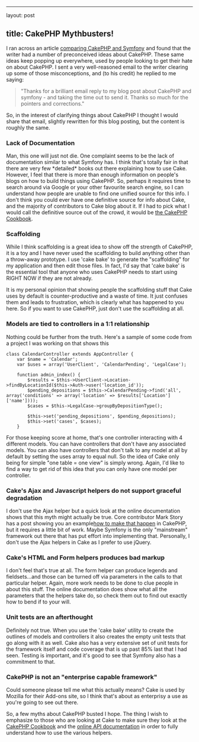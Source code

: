 <hr />

<p>layout: post</p>

<h2>title: CakePHP Mythbusters!</h2>

<p>I ran across an article <a href="http://www.isolani.co.uk/blog/web/PhpFrameworksComparingCakePhpAndSymfony">comparing CakePHP and Symfony</a> and found that the writer had a number of preconceived ideas about CakePHP.  These same ideas keep popping up everywhere, used by people looking to get their hate on about CakePHP.  I sent a very well-reasoned email to the writer clearing up some of those misconceptions, and (to his credit) he replied to me saying:

<blockquote>"Thanks for a brilliant email reply to my blog post about CakePHP and
symfony - and taking the time out to send it. Thanks so much for the
pointers and corrections."</blockquote>
So, in the interest of clarifying things about CakePHP I thought I would share that email, slightly rewritten for this blog posting, but the content is roughly the same.
</p>

<h3>Lack of Documentation</h3>

<p>
Man, this one will just not die.  One complaint seems to be the lack of documentation similar to what Symfony has.  I think that's totally fair in that there are very few *detailed* books out there explaining how to use Cake.  However, I feel that there is more than enough information on people's blogs on how to build things using CakePHP.  So, perhaps it requires time to search around via Google or your other favourite search engine, so I can understand how people are unable to find one unified source for this info.  I don't think you could ever have one definitive source for info about Cake, and the majority of contributors to Cake blog about it.  If I had to pick what I would call the definitive source out of the crowd, it would be <a href="http://book.cakephp.org">the CakePHP Cookbook</a>.
</p>

<h3>Scaffolding</h3>

<p>While I think scaffolding is a great idea to show off the strength of CakePHP, it is a toy and I have never used the scaffolding to build anything other than a throw-away prototype.  I use 'cake bake' to generate the "scaffolding"  for my application and then edit those files.  In fact, I'd say that 'cake bake' is the essential tool that anyone who uses CakePHP needs to start using RIGHT NOW if they are not already.
</p>

<p>It is my personal opinion that showing people the scaffolding stuff that Cake uses by default is counter-productive and a waste of time.  It just confuses them and leads to frustration, which is clearly what has happened to you here.  So if you want to use CakePHP, just don't use the scaffolding at all.</p>

<h3>Models are tied to controllers in a 1:1 relationship</h3>

<p>Nothing could be further from the truth.  Here's a sample of some code from a project I was working on that shows this</p>

<pre><code>class CalendarController extends AppController {
    var $name = 'Calendar';
    var $uses = array('UserClient', 'CalendarPending', 'LegalCase');

    function admin_index() {
        $results = $this-&gt;UserClient-&gt;Location-&gt;findByLocationId($this-&gt;Auth-&gt;user('location_id'));
        $pending_depositions = $this-&gt;CalendarPending-&gt;find('all', array('conditions' =&gt; array('location' =&gt; $results['Location']['name'])));
        $cases = $this-&gt;LegalCase-&gt;groupByDepositionType();

        $this-&gt;set('pending_depositions', $pending_depositions);
        $this-&gt;set('cases', $cases);
    }
</code></pre>

<p>For those keeping score at home, that's one controller interacting with 4 different models.  You can have controllers that don't have any associated models.  You can also have controllers that don't talk to any model at all by default by setting the uses array to equal null.  So the idea of  Cake only being for simple "one table = one view" is simply wrong.  Again, I'd like to find a way to get rid of this idea that you can only have one model per controller.</p>

<h3>Cake's Ajax and Javascript helpers do not support graceful degradation</h3>

<p>I don't use the Ajax helper but a quick look at the online documentation shows that this myth might actually be true.  Core contributor Mark Story has a post showing you an example<a href="http://mark-story.com/posts/view/providing-contextual-form-help-with-mootools">how to make that happen</a> in CakePHP, but it requires a little bit of work.  Maybe Symfony is the only "mainstream" framework out there that has put effort into implementing that.  Personally, I don't use the Ajax helpers in Cake as I prefer to use jQuery.</p>

<h3>Cake's HTML and Form helpers produces bad markup</h3>

<p>I don't feel that's true at all.  The form helper can produce legends and fieldsets...and those can be turned off via parameters in the calls to that particular helper.  Again, more work needs to be done to clue people in about this stuff.  The online documentation does show what all the parameters that the helpers take do, so check them out to find out exactly how to bend if to your will.</p>

<h3>Unit tests are an afterthought</h3>

<p>Definitely not true.  When you use the 'cake bake' utility to create the outlines of models and controllers it also creates the empty unit tests that go along with it as well.  Cake also has a very extensive set of unit tests for the framework itself and code coverage that is up past 85% last that I had seen.  Testing is important, and it's good to see that Symfony also has a commitment to that.
</p>

<h3>CakePHP is not an "enterprise capable framework"</h3>

<p>
Could someone please tell me what this actually means?  Cake is used by Mozilla for their Add-ons site, so I think that's about as enterprisy a use as you're going to see out there.
</p>

<p>
So, a few myths about CakePHP busted I hope.  The thing I wish to emphasize to those who are looking at Cake to make sure they look at the <a href="http://book.cakephp.org">CakePHP Cookbook</a> and the <a href="http://api.cakephp.org/">online API documentation</a> in order to fully understand how to use the various helpers.
</p>
